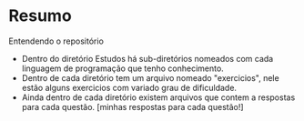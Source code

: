 # Resumo 

Entendendo o repositório
  * Dentro do diretório Estudos há sub-diretórios nomeados com cada linguagem de programação que tenho conhecimento.
  * Dentro de cada diretório tem um arquivo nomeado "exercicios", nele estão alguns exercicios com variado grau de dificuldade.
  * Ainda dentro de cada diretório existem arquivos que contem a respostas para cada questão. [minhas respostas para cada questão!]

